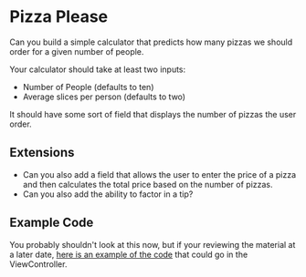 # Pizza Please

Can you build a simple calculator that predicts how many pizzas we should order for a given number of people.

Your calculator should take at least two inputs:

* Number of People (defaults to ten)
* Average slices per person (defaults to two)

It should have some sort of field that displays the number of pizzas the user order.

## Extensions

* Can you also add a field that allows the user to enter the price of a pizza and then calculates the total price based on the number of pizzas.
* Can you also add the ability to factor in a tip?

## Example Code

You probably shouldn't look at this now, but if your reviewing the material at a later date, [here is an example of the code][pp] that could go in the ViewController.

[pp]: https://gist.github.com/stevekinney/cd23b031fc7181e19605